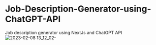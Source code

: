 # Job-Description-Generator-using-ChatGPT-API
Job description generator using NextJs and ChatGPT API
![2023-02-08 13_12_02-](https://user-images.githubusercontent.com/105711066/217500436-4ba96d33-b4eb-4b4e-9c94-fffb0a18ebfb.png)

